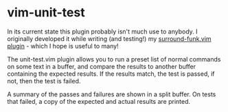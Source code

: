 # vim-unit-test
In its current state this plugin probably isn't much use to anybody. I
originally developed it while writing (and testing!) my [surround-funk.vim
plugin](https://github.com/Matt-A-Bennett/surround-funk.vim) - which I hope is
useful to many! 

The unit-test.vim plugin allows you to run a preset list of normal commands on
some text in a buffer, and compare the results to another buffer containing the
expected results. If the results match, the test is passed, if not, then the
test is failed.

A summary of the passes and failures are shown in a split buffer. On tests that
failed, a copy of the expected and actual results are printed.
